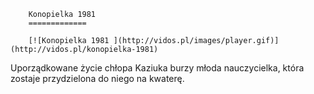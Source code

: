 
        Konopielka 1981 
        =============
        
        [![Konopielka 1981 ](http://vidos.pl/images/player.gif)](http://vidos.pl/konopielka-1981)
        
        
 Uporządkowane życie chłopa Kaziuka burzy młoda nauczycielka, która zostaje przydzielona do niego na kwaterę.
    